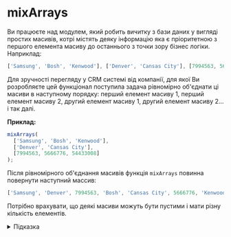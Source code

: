 # mixArrays

Ви працюєте над модулем, який робить вичитку з бази даних у вигляді простих масивів, котрі містять деяку інформацію яка
є пріоритетною з першого елемента масиву до останнього з точки зору бізнес логіки.
Наприклад: 
```js
['Samsung', 'Bosh', 'Kenwood'], ['Denver', 'Cansas City'], [7994563, 5666776, 54433008];
```
Для зручності перегляду у CRM системі від компанії, для якої Ви розробляєте цей
функціонал поступила задача рівномірно об'єднати ці масиви в наступному порядку:
перший елемент масиву 1, перший елемент масиву 2, другий елемент масиву 1, другий елемент масиву 2… і так далі.

**Приклад:**

```js
mixArrays(
  ['Samsung', 'Bosh', 'Kenwood'],
  ['Denver', 'Cansas City'],
  [7994563, 5666776, 54433008]
);
```

Після рівномірного об'єднання масивів функція `mixArrays` повинна повернути наступний массив:

```js
['Samsung', 'Denver', 7994563, 'Bosh', 'Cansas City', 5666776, 'Kenwood', 54433008];
```

Потрібно врахувати, що деякі масиви можуть бути пустими і мати різну кількість елементів.

<details>
  <summary>Підказка</summary>

___

Зверніть увагу на:
[Spread in array literals](https://developer.mozilla.org/en-US/docs/Web/JavaScript/Reference/Operators/Spread_syntax#spread_in_array_literals)

## Алгоритм дій

1. Функція приймає набір масивів використовуючи спред оператор `...arrays`
2. Відшукати масив з найбільшою кількістю елементів (maxLengthArray)
3. Створити змінну (result) - пустий масив, яка буде результатом виконання ф-ції
4. Перший цикл `for` пробігається maxLengthArray кількість разів
5. В середині циклу `for` написати `forEach` цикл який пробігається по всіх масивах, які ми приймаємо аргументом і обєднуємо за допомогою `spread` оператора
6. В середині циклу `forEach` у повторюваному елементі (масиві) доступаємося до значення цього масиву використовуючи індекс зовнішнього циклу `for` і добавляємо результат у масив result
7. Враховуємо також, що значення по заданому індексу може не бути. В такій ситуації пропускаємо цикл без добавляння значення у масив result
8. Функція повертає result
</details>
